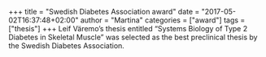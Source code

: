 +++
title = "Swedish Diabetes Association award"
date = "2017-05-02T16:37:48+02:00"
author = "Martina"
categories = ["award"]
tags = ["thesis"]
+++
Leif Väremo’s thesis entitled “Systems Biology of Type 2 Diabetes in Skeletal Muscle” was selected as the best preclinical thesis by the Swedish Diabetes Association.
